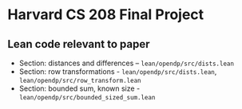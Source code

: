 # Harvard CS 208 Final Project

## Lean code relevant to paper
* Section: distances and differences – `lean/opendp/src/dists.lean`
* Section: row transformations - `lean/opendp/src/dists.lean`, `lean/opendp/src/row_transform.lean`
* Section: bounded sum, known size - `lean/opendp/src/bounded_sized_sum.lean`
